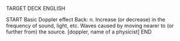 TARGET DECK
ENGLISH

START
Basic
Doppler effect
Back: n. Increase (or decrease) in the frequency of sound, light, etc. Waves caused by moving nearer to (or further from) the source. [doppler, name of a physicist]
END
